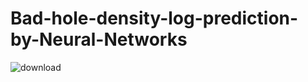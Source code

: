 # Bad-hole-density-log-prediction-by-Neural-Networks
![download](https://user-images.githubusercontent.com/85706033/172197493-c0d9e102-a47a-4bfc-9ba7-f283fa9284a0.png)
